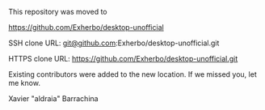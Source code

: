 This repository was moved to

https://github.com/Exherbo/desktop-unofficial

SSH clone URL: git@github.com:Exherbo/desktop-unofficial.git

HTTPS clone URL: https://github.com/Exherbo/desktop-unofficial.git

Existing contributors were added to the new location. If we missed you, let me know.

Xavier "aldraia" Barrachina
